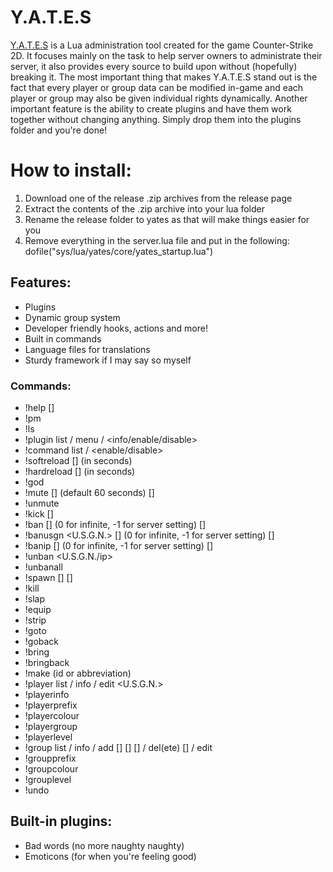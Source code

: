 # Y.A.T.E.S

[Y.A.T.E.S](http://www.thomasyates.nl/docs) is a Lua administration tool created for the game Counter-Strike 2D. It focuses mainly on the task to help server owners to administrate their server, it also provides every source to build upon without (hopefully) breaking it. The most important thing that makes Y.A.T.E.S stand out is the fact that every player or group data can be modified in-game and each player or group may also be given individual rights dynamically. Another important feature is the ability to create plugins and have them work together without changing anything. Simply drop them into the plugins folder and you're done!

# How to install:
1. Download one of the release .zip archives from the release page
2. Extract the contents of the .zip archive into your lua folder
3. Rename the release folder to yates as that will make things easier for you
4. Remove everything in the server.lua file and put in the following: dofile("sys/lua/yates/core/yates_startup.lua")

## Features:

- Plugins
- Dynamic group system
- Developer friendly hooks, actions and more!
- Built in commands
- Language files for translations
- Sturdy framework if I may say so myself

### Commands:
- !help [<cmd>]
- !pm <id> <message>
- !ls <cmd>
- !plugin list / menu / <info/enable/disable> <plugin>
- !command list / <enable/disable> <command>
- !softreload [<delay>] (in seconds)
- !hardreload [<delay>] (in seconds)
- !god
- !mute <id> [<duration>] (default 60 seconds) [<reason>]
- !unmute <id>
- !kick <id> [<reason>]
- !ban <id> [<duration>] (0 for infinite, -1 for server setting) [<reason>]
- !banusgn <U.S.G.N.> [<duration>] (0 for infinite, -1 for server setting) [<reason>]
- !banip <ip> [<duration>] (0 for infinite, -1 for server setting) [<reason>]
- !unban <U.S.G.N./ip>
- !unbanall
- !spawn <id> [<tilex>] [<tiley>]
- !kill <id>
- !slap <id>
- !equip <id> <weapon id>
- !strip <id> <weapon id>
- !goto <id>
- !goback <id>
- !bring <id>
- !bringback <id>
- !make <id> <team> (id or abbreviation)
- !player list / info <id> / edit <U.S.G.N.> <field> <new entry>
- !playerinfo <id>
- !playerprefix <id> <prefix>
- !playercolour <id> <colour>
- !playergroup <id> <group>
- !playerlevel <id> <level>
- !group list / info <group> / add <group> [<level>] [<colour>] [<commands>] / del(ete) <group> [<new group>] / edit <group> <field> <new entry>
- !groupprefix <group> <prefix>
- !groupcolour <group> <colour>
- !grouplevel <group> <level>
- !undo
  
## Built-in plugins:
- Bad words (no more naughty naughty)
- Emoticons (for when you're feeling good)

